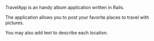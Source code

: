 TravelApp is an handy album application written in Rails. 

The application allows you to post your favorite places to travel with pictures. 

You may also add text to describe each location.
